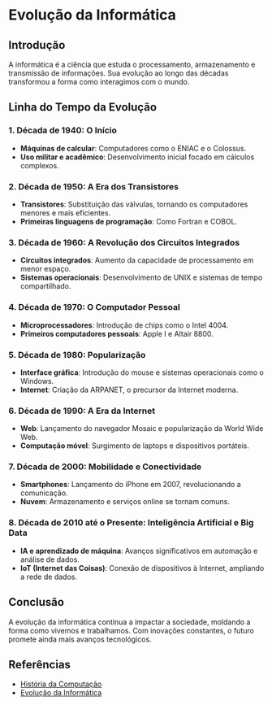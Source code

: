 # Evolução da Informática

## Introdução
A informática é a ciência que estuda o processamento, armazenamento e transmissão de informações. Sua evolução ao longo das décadas transformou a forma como interagimos com o mundo.

## Linha do Tempo da Evolução

### 1. **Década de 1940: O Início**
- **Máquinas de calcular**: Computadores como o ENIAC e o Colossus.
- **Uso militar e acadêmico**: Desenvolvimento inicial focado em cálculos complexos.

### 2. **Década de 1950: A Era dos Transistores**
- **Transistores**: Substituição das válvulas, tornando os computadores menores e mais eficientes.
- **Primeiras linguagens de programação**: Como Fortran e COBOL.

### 3. **Década de 1960: A Revolução dos Circuitos Integrados**
- **Circuitos integrados**: Aumento da capacidade de processamento em menor espaço.
- **Sistemas operacionais**: Desenvolvimento de UNIX e sistemas de tempo compartilhado.

### 4. **Década de 1970: O Computador Pessoal**
- **Microprocessadores**: Introdução de chips como o Intel 4004.
- **Primeiros computadores pessoais**: Apple I e Altair 8800.

### 5. **Década de 1980: Popularização**
- **Interface gráfica**: Introdução do mouse e sistemas operacionais como o Windows.
- **Internet**: Criação da ARPANET, o precursor da Internet moderna.

### 6. **Década de 1990: A Era da Internet**
- **Web**: Lançamento do navegador Mosaic e popularização da World Wide Web.
- **Computação móvel**: Surgimento de laptops e dispositivos portáteis.

### 7. **Década de 2000: Mobilidade e Conectividade**
- **Smartphones**: Lançamento do iPhone em 2007, revolucionando a comunicação.
- **Nuvem**: Armazenamento e serviços online se tornam comuns.

### 8. **Década de 2010 até o Presente: Inteligência Artificial e Big Data**
- **IA e aprendizado de máquina**: Avanços significativos em automação e análise de dados.
- **IoT (Internet das Coisas)**: Conexão de dispositivos à Internet, ampliando a rede de dados.

## Conclusão
A evolução da informática continua a impactar a sociedade, moldando a forma como vivemos e trabalhamos. Com inovações constantes, o futuro promete ainda mais avanços tecnológicos.

## Referências
- [História da Computação](https://pt.wikipedia.org/wiki/Hist%C3%B3ria_da_comput%C3%A3o)
- [Evolução da Informática](https://www.evolucaoinformatica.com.br)
